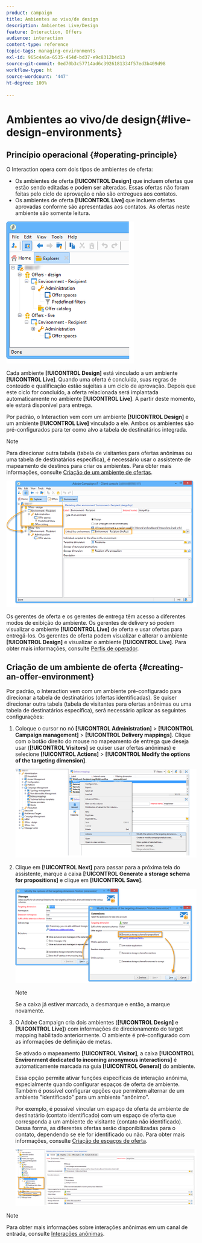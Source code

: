 ```yaml
---
product: campaign
title: Ambientes ao vivo/de design
description: Ambientes Live/Design
feature: Interaction, Offers
audience: interaction
content-type: reference
topic-tags: managing-environments
exl-id: 965c4a6a-6535-454d-bd37-e9c8312b4d13
source-git-commit: 0ed70b3c57714ad6c3926181334f57ed3b409d98
workflow-type: ht
source-wordcount: '447'
ht-degree: 100%

---
```


# Ambientes ao vivo/de design{#live-design-environments}



## Princípio operacional {#operating-principle}

O Interaction opera com dois tipos de ambientes de oferta:

* Os ambientes de oferta **[!UICONTROL Design]** que incluem ofertas que estão sendo editadas e podem ser alteradas. Essas ofertas não foram feitas pelo ciclo de aprovação e não são entregues aos contatos.
* Os ambientes de oferta **[!UICONTROL Live]** que incluem ofertas aprovadas conforme são apresentadas aos contatos. As ofertas neste ambiente são somente leitura.

![](assets/offer_environments_overview_001.png)

Cada ambiente **[!UICONTROL Design]** está vinculado a um ambiente **[!UICONTROL Live]**. Quando uma oferta é concluída, suas regras de conteúdo e qualificação estão sujeitas a um ciclo de aprovação. Depois que este ciclo for concluído, a oferta relacionada será implantada automaticamente no ambiente **[!UICONTROL Live]**. A partir deste momento, ele estará disponível para entrega.

Por padrão, o Interaction vem com um ambiente **[!UICONTROL Design]** e um ambiente **[!UICONTROL Live]** vinculado a ele. Ambos os ambientes são pré-configurados para ter como alvo a tabela de destinatários integrada.

>[!NOTE]
>
>Para direcionar outra tabela (tabela de visitantes para ofertas anônimas ou uma tabela de destinatários específica), é necessário usar o assistente de mapeamento de destinos para criar os ambientes. Para obter mais informações, consulte [Criação de um ambiente de ofertas](#creating-an-offer-environment).

![](assets/offer_environments_overview_002.png)

Os gerentes de oferta e os gerentes de entrega têm acesso a diferentes modos de exibição do ambiente. Os gerentes de delivery só podem visualizar o ambiente **[!UICONTROL Live]** de oferta e usar ofertas para entregá-los. Os gerentes de oferta podem visualizar e alterar o ambiente **[!UICONTROL Design]** e visualizar o ambiente **[!UICONTROL Live]**. Para obter mais informações, consulte [Perfis de operador](../../interaction/using/operator-profiles.md).

## Criação de um ambiente de oferta {#creating-an-offer-environment}

Por padrão, o Interaction vem com um ambiente pré-configurado para direcionar a tabela de destinatários (ofertas identificadas). Se quiser direcionar outra tabela (tabela de visitantes para ofertas anônimas ou uma tabela de destinatários específica), será necessário aplicar as seguintes configurações:

1. Coloque o cursor no nó **[!UICONTROL Administration]** > **[!UICONTROL Campaign management]** > **[!UICONTROL Delivery mappings]**. Clique com o botão direito do mouse no mapeamento de entrega que deseja usar (**[!UICONTROL Visitors]** se quiser usar ofertas anônimas) e selecione **[!UICONTROL Actions]** > **[!UICONTROL Modify the options of the targeting dimension]**.

   ![](assets/offer_env_anonymous_001.png)

1. Clique em **[!UICONTROL Next]** para passar para a próxima tela do assistente, marque a caixa **[!UICONTROL Generate a storage schema for propositions]** e clique em **[!UICONTROL Save]**.

   ![](assets/offer_env_anonymous_002.png)

   >[!NOTE]
   >
   >Se a caixa já estiver marcada, a desmarque e então, a marque novamente.

1. O Adobe Campaign cria dois ambientes (**[!UICONTROL Design]** e **[!UICONTROL Live]**) com informações de direcionamento do target mapping habilitado anteriormente. O ambiente é pré-configurado com as informações de definição de metas.

   Se ativado o mapeamento **[!UICONTROL Visitor]**, a caixa **[!UICONTROL Environment dedicated to incoming anonymous interactions]** é automaticamente marcada na guia **[!UICONTROL General]** do ambiente.

   Essa opção permite ativar funções específicas de interação anônima, especialmente quando configurar espaços de oferta de ambiente. Também é possível configurar opções que permitem alternar de um ambiente &quot;identificado&quot; para um ambiente &quot;anônimo&quot;.

   Por exemplo, é possível vincular um espaço de oferta de ambiente de destinatário (contato identificado) com um espaço de oferta que corresponda a um ambiente de visitante (contato não identificado). Dessa forma, as diferentes ofertas serão disponibilizadas para o contato, dependendo se ele for identificado ou não. Para obter mais informações, consulte [Criação de espaços de oferta](../../interaction/using/creating-offer-spaces.md).

   ![](assets/offer_env_anonymous_003.png)

>[!NOTE]
>
>Para obter mais informações sobre interações anônimas em um canal de entrada, consulte [Interações anônimas](../../interaction/using/anonymous-interactions.md).

